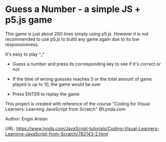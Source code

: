 # Guess a Number - a simple JS + p5.js game

This game is just about 200 lines simply using p5.js. However it is not recommended to use p5.js to build any game again due to its low responsiveness.

It's easy to play ^_^

- Guess a number and press its corresponding key to see if it's correct or not

- If the time of wrong guesses reaches 5 or the total amount of game played is up to 10, the game would be over

- Press ENTER to replay the game

This project is created with reference of the course "Coding for Visual Learners: Learning JavaScript from Scratch" @Lynda.com

Author: Engin Arslan

URL: https://www.lynda.com/JavaScript-tutorials/Coding-Visual-Learners-Learning-JavaScript-from-Scratch/782143-2.html
